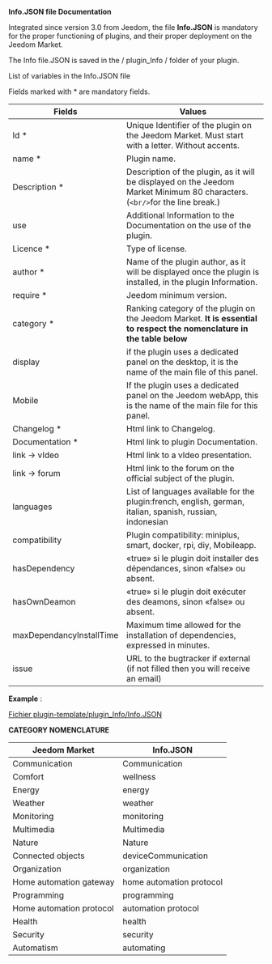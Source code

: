 **Info.JSON file Documentation**

Integrated since version 3.0 from Jeedom, the file **Info.JSON** is mandatory for the proper functioning of plugins, and their proper deployment on the Jeedom Market.

The Info file.JSON is saved in the / plugin_Info / folder of your plugin.

List of variables in the Info.JSON file

Fields marked with * are mandatory fields.

Fields                   | Values                                                                                                                   |
------------------------ | ------------------------------------------------------------------------------------------------------------------------- |
Id *                     | Unique Identifier of the plugin on the Jeedom Market. Must start with a letter. Without accents.                             |
name *                   | Plugin name.                                                                                                            |
Description *            | Description of the plugin, as it will be displayed on the Jeedom Market Minimum 80 characters. (` <br/> `for the line break.)                                  |                                                                                     |
use                    | Additional Information to the Documentation on the use of the plugin.                                                    |
Licence *                | Type of license.                                                                                                          |
author *                 | Name of the plugin author, as it will be displayed once the plugin is installed, in the plugin Information.         |
require *                | Jeedom minimum version.                                                                                                |
category *               | Ranking category of the plugin on the Jeedom Market. **It is essential to respect the nomenclature in the table below** |
display                  | if the plugin uses a dedicated panel on the desktop, it is the name of the main file of this panel.                    |
Mobile                   | If the plugin uses a dedicated panel on the Jeedom webApp, this is the name of the main file for this panel.   |
Changelog *              | Html link to Changelog.                                                                                              |
Documentation *          | Html link to plugin Documentation.                                                                                |
link -> vIdeo               | Html link to a vIdeo presentation.                                                                                 |
link -> forum               | Html link to the forum on the official subject of the plugin.                                                                  |
languages                | List of languages available for the plugin:french, english, german, italian, spanish, russian, indonesian            |
compatibility            | Plugin compatibility: miniplus, smart, docker, rpi, diy, Mobileapp.                                                   |
hasDependency            | «true» si le plugin doit installer des dépendances, sinon «false» ou absent.                                              |
hasOwnDeamon             | «true» si le plugin doit exécuter des deamons, sinon «false» ou absent.                                                   |
maxDependancyInstallTime | Maximum time allowed for the installation of dependencies, expressed in minutes.                                            |
issue                    | URL to the bugtracker if external (if not filled then you will receive an email)

**Example** :

[Fichier plugin-template/plugin_Info/Info.JSON](https://github.com/jeedom/plugin-template/blob/master/plugin_Info/Info.JSON)




**CATEGORY NOMENCLATURE**

Jeedom Market         | Info.JSON               |
--------------------- | ----------------------- |
Communication         | Communication           |
Comfort               | wellness                |
Energy               | energy                  |
Weather                 | weather                 |
Monitoring            | monitoring              |
Multimedia            | Multimedia              |
Nature                | Nature                  |
Connected objects      | deviceCommunication     |
Organization          | organization            |
Home automation gateway  | home automation protocol|
Programming         | programming             |
Home automation protocol   | automation protocol     |
Health                 | health                  |
Security              | security                |
Automatism           | automating          |


   


  


  


  

    


   




